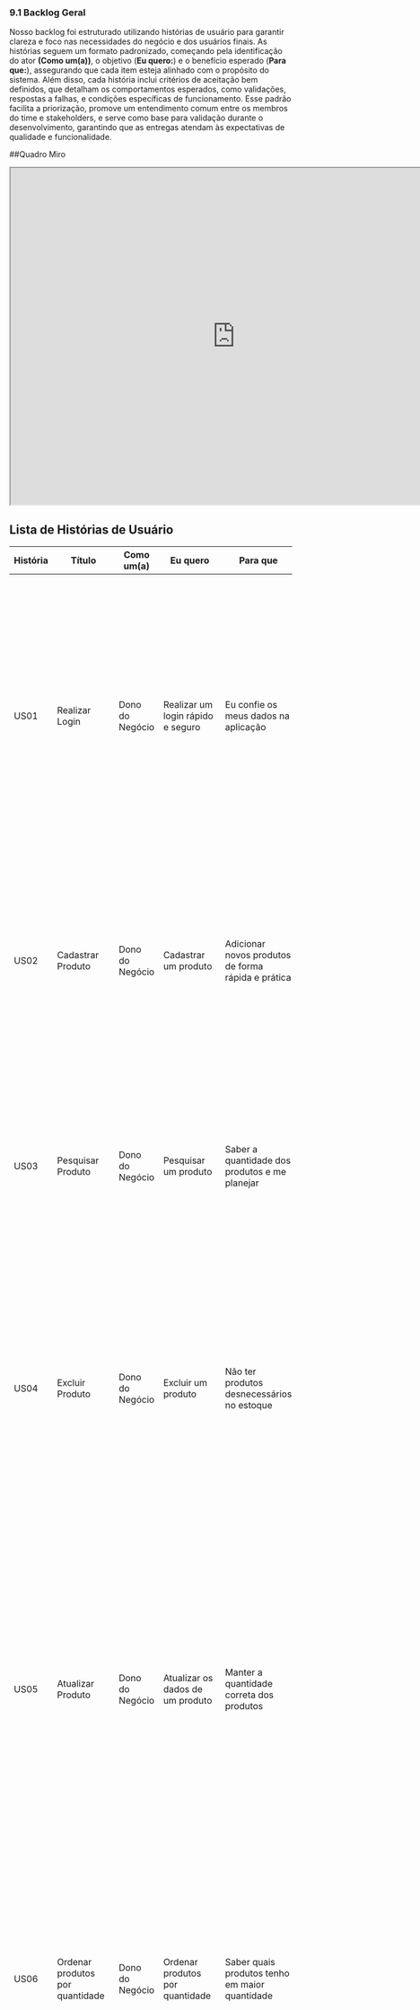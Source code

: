 ### 9.1 **Backlog Geral**
Nosso backlog foi estruturado utilizando histórias de usuário para garantir clareza e foco nas necessidades do negócio e dos usuários finais. As histórias seguem um formato padronizado, começando pela identificação do ator **(Como um(a))**, o objetivo (**Eu quero:**) e o benefício esperado (**Para que:**), assegurando que cada item esteja alinhado com o propósito do sistema. Além disso, cada história inclui critérios de aceitação bem definidos, que detalham os comportamentos esperados, como validações, respostas a falhas, e condições específicas de funcionamento. Esse padrão facilita a priorização, promove um entendimento comum entre os membros do time e stakeholders, e serve como base para validação durante o desenvolvimento, garantindo que as entregas atendam às expectativas de qualidade e funcionalidade.

##Quadro Miro

<iframe src="https://miro.com/app/board/uXjVL4APDBU=/?share_link_id=215557801634" width="800" height="600"></iframe>

## Lista de Histórias de Usuário

| História | Título                            | Como um(a)       | Eu quero                              | Para que                               | Critérios de Aceitação                                                                                                       |
|--------|-----------------------------------|------------------|---------------------------------------|----------------------------------------|-----------------------------------------------------------------------------------------------------------------------------|
| US01    | Realizar Login                    | Dono do Negócio  | Realizar um login rápido e seguro     | Eu confie os meus dados na aplicação  | 1. O sistema deve informar qual campo não foi preenchido corretamente em caso de falha. <br> 2. CPF e senha devem ser únicos por usuário. <br> 3. Manter o usuário logado por 24 horas, a menos que ele faça logout. <br> 4. Redirecionar o usuário para a página inicial com uma mensagem de boas-vindas após o login bem-sucedido. |
| US02   | Cadastrar Produto               | Dono do Negócio  | Cadastrar um produto                  | Adicionar novos produtos de forma rápida e prática | 1. Concluir o cadastro em até 4 etapas. <br> 2. Informar nome, quantidade, preço e descrição.<br> 3. Exibir mensagem de sucesso após cadastro. <br> 4. Exibir mensagem clara se houver campos ausentes ou inválidos. |
| US03  | Pesquisar Produto               | Dono do Negócio  | Pesquisar um produto                  | Saber a quantidade dos produtos e me planejar | 1. Permitir pesquisa pelo nome completo ou parcial. <br> 2. A pesquisa deve ser acionada por a partir do momento em que um caractere é digitado. <br> 3. Exibir "Nenhum produto encontrado" se não houver resultados. |
| US04    | Excluir Produto               | Dono do Negócio  | Excluir um produto                    | Não ter produtos desnecessários no estoque | 1. Exibir mensagem de confirmação antes de excluir. <br> 2. A exclusão deve ser confirmada pelo usuário. <br> 3. O botão de exclusão não deve ser facilmente clicado acidentalmente. <br> 4. Após exclusão, o produto não deve mais aparecer na lista. |
| US05  | Atualizar Produto            | Dono do Negócio  | Atualizar os dados de um produto      | Manter a quantidade correta dos produtos | 1. Permitir atualização de nome, descrição e quantidade. <br> 2. A edição deve ser feita a partir de um ícone de edição. <br> 3. Validar os dados antes de salvar. <br> 4. Exibir mensagem de sucesso após salvar. <br> 5. O formulário deve carregar os dados atuais. <br> 6. Botões "Confirmar" e "Cancelar" devem estar disponíveis. <br> 7. As alterações devem refletir imediatamente na lista e estoque. |
| US06   | Ordenar produtos por quantidade   | Dono do Negócio  | Ordenar produtos por quantidade       | Saber quais produtos tenho em maior quantidade | 1. Permitir ordenação crescente e decrescente. <br> 2. A ordenação deve ser acionada por botões ou opções claras. <br> 3. Exibir os produtos na nova ordem sem recarregar a página. <br> 4. Manter a ordenação enquanto o usuário estiver na lista. |
| US07   | Cadastrar Evento                | Dono do Negócio  | Cadastrar um Evento                   | Ficar ciente dos eventos futuros       | 1. Permitir cadastro informando nome, data, horário, local, quantidade de pessoas e descrição. <br> 2. Concluir em até 3 etapas ou em uma única tela. <br> 3. Botões "Cadastrar" e "Voltar" devem estar disponíveis. <br> 4. Exibir evento na lista ou calendário após salvar. <br> 5. Exibir mensagem de confirmação após sucesso. <br> 6. Exibir mensagens de erro "Erro ao cadastrar Evento". |
| US08   | Cadastrar Gastos do evento      | Dono do Negócio  | Cadastrar os Gastos de um evento      | Saber quanto gastei em um evento       | 1. Associar gastos a um evento cadastrado. <br> 2. Informar tipo de gasto, descrição, valor. <br> 3. Valor deve aceitar apenas números positivos. <br> 4. Exibir mensagem de confirmação após sucesso. <br> 5. Exibir mensagens claras em caso de erro. |
| US09    | Cadastrar Ganhos do Evento      | Dono do Negócio  | Cadastrar os ganhos de um evento      | Saber quanto vendi e avaliar o evento  | 1. Registrar ganhos relacionados a um evento. <br> 2. Solicitar descrição, valor arrecadado. <br> 3. Valor deve aceitar apenas números positivos. <br> 4. Exibir mensagem de confirmação após sucesso. <br> 5. Exibir mensagens claras em caso de erro. |
| US010  | Gerar Relatório Referente aos Ganhos do Evento| Dono do Negócio  | Gerar relatórios sobre ganhos| Avaliar a lucratividade e tomar decisões estratégicas | 1. Relatórios devem conter nome do evento, total de ganhos, balanço final e lista detalhada de ganhos. <br> 2. Destacar balanço final com cores diferenciadas. <br> 3. Permitir exportação em PDF. <br> 4. Armazenar relatório para consulta posterior. |
 |US011  | Gerar Relatório Referente aos Gastos do Evento| Dono do Negócio  | Gerar relatórios sobre gastos | Avaliar a lucratividade e tomar decisões estratégicas | 1. Relatórios devem conter nome do evento, total de gastos, balanço final e lista detalhada de gastos. <br> <br> 2. Destacar balanço final com cores diferenciadas. <br> 3. Permitir exportação em PDF. <br> 4. Armazenar relatório para consulta posterior. |
| US012  | Pesquisar Eventos Passados        | Dono do Negócio  | Pesquisar eventos passados            | Acessar informações relevantes de eventos passados | 1. Permitir pesquisa por nome ou período/datas. <br> 2. Exibir nome, data, local e relatório financeiro. <br> 3. Indicar claramente quando nenhum evento for encontrado. |
| US013 | Pesquisar Eventos Futuros         | Dono do Negócio  | Pesquisar eventos futuros             | Planejar melhor as ações para os próximos eventos | 1. Permitir pesquisa por nome ou período/datas. <br> 2. Exibir nome, data e local do evento. <br> 3. Indicar claramente quando nenhum evento for encontrado. |
| US014  | Atualizar dados dos eventos       | Dono do Negócio  | Atualizar os dados de eventos cadastrados | Corrigir informações ou refletir alterações | 1. Permitir atualização de nome, data, local, horário, quantidade de pessoas, gastos e ganhos. <br> 2. Disponibilizar botão "Editar". <br> 3. Formulário deve exibir dados atuais. <br> 4. Validar as informações antes de salvar. <br> 5. Exibir mensagem de sucesso após salvar. <br> 6. Manter dados originais se o usuário cancelar a edição. |
| US015  | Cadastrar funcionário       | Dono do Negócio  | Cadastrar novos funcionários no sistema   | Eu possa gerenciar informações da equipe com eficiência | 1. O sistema deve permitir que o dono do negócio cadastre novos funcionários preenchendo os seguintes campos obrigatórios: Nome, telefone de contato. <br> 2. O sistema deve permitir que o dono do negócio avalie os funcionários de uma forma simples o desempenho e a pontualidade dos funcionários. <br> 3. Após o cadastro, o sistema deve exibir uma mensagem de sucesso.  <br> 4. Caso ocorra um erro, o sistema deve exibir uma mensagem clara com a razão do erro. <br> 5. As informações cadastradas devem ser armazenadas corretamente no banco de dados, garantindo a integridade e disponibilidade dos dados. <br> 6. O sistema deve impedir o cadastro de funcionários com informações incompletas ou incorretas.
| US016  | Excluir funcionário       | Dono do Negócio  | Excluir funcionários que não fazem mais parte da empresa  | Eu possa manter o cadastro atualizado | 1. O sistema deve permitir que o dono do negócio exclua um funcionário selecionado na lista de funcionários cadastrados. <br> 2. Antes de excluir, o sistema deve exibir uma mensagem de confirmação. <br> 3. Deve haver botões de confirmação e cancelamento claramente identificados.  <br> 4. O sistema não deve permitir a exclusão de funcionários vinculados a eventos futuros. <br> 5. Caso o funcionário não possa ser excluído, o sistema deve exibir uma mensagem clara explicando o porquê. <br> 6. Após uma exclusão bem-sucedida, o sistema deve exibir uma mensagem de confirmação.|
| US017 | Atualizar dados dos funcionários | Dono do Negócio  | Atualizar as informações dos funcionários   | Eu possa corrigir dados ou adicionar novas informações relevantes.  | 1. O sistema deve permitir que o dono do negócio edite as informações de um funcionário previamente cadastrado <br> 2. O sistema deve permitir a atualização de todos os dados e das avaliações do funcionário. <br> 3. O sistema deve validar os dados atualizados.   <br> 4. Após salvar as alterações, o sistema deve exibir uma mensagem de sucesso.  <br> 5. Caso ocorra um erro, deve ser exibida uma mensagem clara com o motivo do erro.   <br> 6. O sistema deve exibir um botão ou link claramente identificado como "Editar" ao lado de cada funcionário na lista.|
| US018  | Registro de Pagamento de funcionário | Dono do Negócio  | Registrar pagamentos de funcionários    | Eu possa controlar as finanças e garantir o histórico de pagamentos.  | 1. O sistema deve permitir que o dono do negócio registre pagamentos realizados para cada funcionário. <br> 2. O sistema deve validar o valor do pagamento, apenas valores positivos decimais ou não.  <br> 3. Após registrar o pagamento, o sistema deve exibir uma mensagem de sucesso.   <br> 4. Caso ocorra um erro, deve ser exibida uma mensagem clara com o motivo do erro.  <br> 5. O sistema deve permitir que o usuário visualize uma lista de pagamentos realizados, pesquisando por nome ou data.|
| US019  | Pesquisar Funcionário   | Dono do Negócio  | Pesquisar informações de funcionários no sistema  | Eu possa acessar dados rapidamente quando necessário     | 1. O sistema deve permitir que o dono do negócio pesquise informações de funcionários cadastrados utilizando diferentes critérios. <br> 2. A pesquisa deve aceitar os seguintes parâmetros: nome, telefone de contato, desempenho e pontualidade.  <br> 3. O sistema deve exibir uma lista com os funcionários que correspondem aos critérios de busca.  <br> 4. Se nenhum funcionário for encontrado, o sistema deve exibir uma mensagem. <br> 5. Caso ocorra um erro, deve ser exibida uma mensagem clara com o motivo do erro.|



##Épicos e Histórias de Usuários

###Épico 1: Estoque

- **História 2:** US02 - Cadastrar Produto
- **História 3:** US03 - Pesquisar Produto 
- **História 4:** US04 - Excluir Produto
- **História 5:** US05 - Atualizar Produto 
- **História 6:** US06 - Ordenar produtos por quantidade

###Épico 2: Eventos

- **História 7:** US07 - Cadastrar Evento
- **História 8:** US08 - Cadastrar Gastos do Evento 
- **História 9:** US09 - Cadastrar Ganhos do Evento 
- **História 10:** US010 - Gerar Relatório Referente aos Ganhos do Evento 
- **História 11:** US011 - Gerar Relatório Referente aos Gastos do Evento
- **História 12:** US012 - Pesquisar Eventos Passados 
- **História 13:** US013 - Pesquisar Eventos Futuros 
- **História 14:** US014 - Atualizar Dados dos Eventos

# 9.2 **Priorização**
Aqui está a fórmula usada para a priorização dos requisitos, com foco em valorizar significativamente a frequência de uso.

![formula](../imagens/formula.png)


| **História**  | **Título**                                    | **Valor de Negócio** | **Complexidade Técnica** | **Frequência de Uso** | **Prioridade** |
|-------------------|-----------------------------------------------|----------------------|--------------------------|-----------------------|----------------|
| **US01**          | Realizar Login                               | 5                    | 4                        | 1                     | 7,5            |
| **US02**          | Cadastrar Produto                          | 5                    | 2                        | 3                     | 45             |
| **US03**          | Pesquisar Produto                          | 5                    | 3                        | 3                     | 30             |
| **US04**          | Excluir Produto                          | 3                    | 3                        | 2                     | 12             |
| **US05**          | Atualizar Produto                       | 5                    | 2                        | 2                     | 30             |
| **US06**          | Ordenar produtos por quantidade              | 5                    | 3                        | 1                     | 10             |
| **US07**          | Cadastrar Evento                           | 5                    | 2                        | 2                     | 30             |
| **US08**          | Cadastrar Gastos do Evento                 | 5                    | 2                        | 2                     | 30             |
| **US09**          | Cadastrar Ganhos do Evento                 | 5                    | 2                        | 2                     | 20             |
| **US10**          | Gerar Relatório Referente aos Ganhos do Evento | 5                    | 2                        | 2                     | 30             |
|**US11**          | Gerar Relatório Referente aos Gastos do Evento                  |          5          |            2             |           2          |     30        |
| **US12**          | Pesquisar Eventos Passados                   | 5                    | 2                        | 3                     | 45             |
| **US13**          | Pesquisar Eventos Futuros                    | 5                    | 3                        | 3                     | 30             |
| **US14**          | Atualizar Dados dos Eventos                  | 5                    | 2                        | 2                     | 30             |
| **US15**          | Cadastrar Funcionário                  | 5                    | 1                        | 1                     | 30             |
| **US16**          | Excluir Funcionário                  | 4                    | 1                        | 1                     | 24             |
| **US17**          | Atualizar Dados dos Funcionários                 | 5                    | 1                        | 1                     | 30             |
| **US18**          | Registrar Pagamento de Funcionário                  | 5                    | 2                        | 1                     | 15             |
| **US19**          | Pesquisar Funcionário                 | 5                    | 2                        | 1                     | 30             |



# 9.3 **MVP**

Com base na priorização feita e visando entregar maior valor para o cliente nosso mvp será composto dos seguintes requisitos:

| **História** | **Título**                                     |
|-------------------|------------------------------------------------|
| **US02**          | Cadastrar Produto                              |
| **US13**          | Pesquisar Eventos Futuros                      |
| **US12**          | Pesquisar Eventos Passados                     |
| **US03**          | Pesquisar Produto                              |
| **US05**          | Atualizar Produto                               |
| **US10**          | Gerar Relatório Referente aos Ganhos do Evento |
| **US11**          | Gerar Relatório Referente aos Gastos do Evento |
| **US14**          | Atualizar Dados dos Eventos                    |
| **US07**          | Cadastrar Evento                               |
| **US08**          | Cadastrar Gastos do Evento                     |
| **US09**          | Cadastrar Ganhos do Evento                     |


**Possiveis Incrementos**

| **História** | **Título**                                  |
|-------------------|---------------------------------------------|
| **US04**          | Exclusão de Produto                         |
| **US06**          | Ordenar Produtos por Quantidade             |
| **US01**          | Realizar Login                              |
| **US015**          | Cadastrar Funcionário                             |
| **US016**          | Excluir Funcionário                             |
| **US017**          | Atualizar Dados dos Funcionários                            |
| **US018**          | Registrar Pagamento de Funcionário                            |
| **US019**          | Pesquisar Funcionário                              |

Houve mudanças no MVP entre as versões 2.0 e 3.0 devido à saída de integrantes do projeto. Para manter o valor do projeto para a cliente, foram retiradas apenas as histórias relacionadas à gestão de funcionários.


**Histórico de Revisão**

| **Data**   | **Versão** | **Descrição**                                                                         | **Autor**                                                                 |
| ---------- | ---------- | ------------------------------------------------------------------------------------- | ------------------------------------------------------------------------- |
| 16/12/2024 | 1\.0 | Criação do documento | Pedro Gois |s
| 16/12/2024 | 2\.0 | Atualização do documento | Pedro Gois |s
| 20/01/2025 | 3\.0 | Atualizacão do Documento | Iderlan Junio |